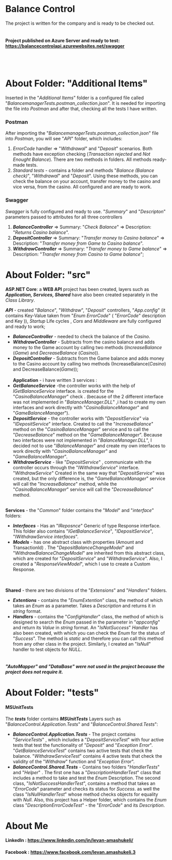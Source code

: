 ﻿# Balance Control

The project is written for the company and is ready to be checked out.
<br><br/>
#### Project published on Azure Server and ready to test: https://balancecontrolapi.azurewebsites.net/swagger
<br><br/>

# About Folder: "Additional Items"

Inserted in the "*Additional Items*" folder is a configured file called "*BalancemanagerTests.postman_collection.json*". It is needed for importing the file into *Postman* and after that, checking all the tests I have written.  
  
### Postman
 After importing the "*BalancemanagerTests.postman_collection.json*"  file into *Postman*, you will see "*API*" folder, which includes:
1. *ErrorCode* handler => "*Withdrawal*" and "*Deposit*" scenarios. Both methods have exception checking (*Transaction rejected* and *Not Enought Balance*). There are two methods in folders. All methods ready-made tests.
2. *Standard tests* - contains a folder and methods "*Balance (Balance check)*", "*Withdrawal*" and "*Deposit*". Using these methods, you can check the balance on your account, transfer money to the casino and vice versa, from the casino. All configured and are ready to work.

### Swagger
 *Swagger* is fully configured and ready to use. "*Summary*" and "*Descripton*" parameters passed to attributes for all three controllers
1. ***BalanceController*** => Summary: "*Check Balance*" => Description: "*Returns Casino balance*".
2. ***DepositController*** => Summary: "*Transfer money to Casino balance*" => Description: "*Transfer money from Game to Casino balance*".
3. ***WithdrawController*** => Summary: "*Transfer money to Game balance*" => Description: "*Transfer money from Casino to Game balance*";

# About Folder: "src"

**ASP.NET Core**: a **WEB API** project has been created, layers such as ***Application, Services, Shared*** have also been created separately in the *Class Library*.

 ***API*** - created "*Balance*", "*Withdraw*", "*Deposit*" controllers, "*App.config*" (it contains Key-Value taken from "*Enum ErrorCode*" ( "*ErrorCode*" description and Key )), *Startup* Life cycles , *Cors* and *Middleware* are fully configured and ready to work;

 - ***BalanceController*** - needed to check the balance of the *Casino*.
 - ***WithdrawController*** - Subtracts from the casino balance and adds money to the Game account by calling two methods (*IncreaseBalance* (*Game*) and *DecreaseBalance* (*Casino*)).
 - ***DepositController*** - Subtracts from the Game balance and adds money to the Casino account by calling two methods (IncreaseBalance(*Casino*) and DecreaseBalance(*Game*));
<br><br/>
 **Application** - i have written 3 services :
 - ***GetBalanceService*** -the controller works with the help of  *IGetBalanceService* interface. is created for the   "*CasinoBalanceManager*" check . (because of the 2 different interface was not implemented  in  "*BalanceManager.DLL*" ,i had to create my own interfaces and work directly with "*CasinoBalanceManager*" and  "*GameBalanceManager*").
 - ***DepositService*** - the controller works with "*DepositService*" via "*IDepositService*" interface. Created to call the "*IncreaseBalance*" method on the "*CasinoBalanceManager*" service and to call the "*DecreaseBalance*" method on the "*GameBalanceManager*". Because two interfaces were not implemented in "*BalanceManager.DLL*", I decided not to use "*IBalanceManager*" and create my own interfaces to work directly with "*CasinoBalanceManager*" and "*GameBalanceManager*".
 - ***WithdrawService*** - like "*DepositService*" , communicate with the controller occurs through the "*IWithdrawService*" interface. "*WithdrawService*" Created in the same way that "*DepositService*" was created, but the only difference is, the "*GameBalanceManager*" service will call the "*IncreaseBalance*" method, while the "*CasinoBalanceManager*" service will call the "*DecreaseBalance*" method.
<br><br/>
 
 
****Services**** - the "*Common*" folder contains the "*Model*" and "*interface*" folders:
  - ***Interfaces*** - Has an "*IReposnce<T>*" Generic of type Response interface. This folder also contains "*IGetBalanceService*", "*IDepositService*", "*IWithdrawService interfaces*".
  - ***Models*** - has one abstract class with properties (Amount
  and TransactionId) . The "*DepositBalanceChangeModel*" and "*WithdrawBalanceChangeModel*" are inherited from this abstract class, which are created for "*DepositService*" and "*WithdrawService*".
  Also, I created a "*ResponseViewModel*", which I use to create a Custom Response.

<br><br/>
****Shared**** -  there are two divisions of the "*Extensions*" and "*Handlers*" folders.

  - ***Extentions*** - contains the "*EnumExtention*" class, the method of which takes an *Enum* as a parameter. Takes a *Description* and returns it in *string* format. 
 - ***Handlers*** - contains the "*ConfigHandler*" class, the method of which is designed to search the *Enum* passed in the parameter in "*appconfig*" and return its *Value* in *string* format. An "*IsNotSuccess*" *Handler* has also been created, with which you can check the *Enum* for the status of "*Success*". The method is *static* and therefore you can call this method from any other class in the project. Similarly, I created an "*IsNull*" handler to test objects for *NULL*.
<br><br/>

##### "*AutoMapper*" and "*DataBase*"  were not used in the project because the project does not require it.


# About Folder: "tests" 

####  MSUnitTests

The ***tests*** folder contains ***MSUnitTests*** Layers such as "*BalanceControl.Application.Tests*" and "*BalanceControl.Shared.Tests*":

 - ***BalanceControl.Application.Tests*** - The project contains "*ServiceTests*" , which includes a "*DepositServiceTest*" with four active tests that test the functionality of "*Deposit*" and "*Exception Error*". "*GetBalanceServiceTest*" contains two active tests that check the balance. "*WithdrawServiceTest*" contains 4 active tests that check the validity of the "*Withdraw*" function and "*Exception Error*".
 - ***BalanceControl.Shared.Tests*** - Contains two folders "*HandlerTests*" and "*Helper*" . The first one has a "*DescriptionHandlerTest*" class that includes a method to take and test the *Enum* Description. The second class, "*IsNotSuccessHandlerTest*", contains a method that takes an "*ErrorCode*" parameter and checks its status for *Success*. as well the class "*IsNullHandlerTest*" whose method checks objects for equality with *Null*.
 Also, this project has a Helper folder, which contains the *Enum* class "*DescriptionErrorCodeTest*" - the "*ErrorCode*" and its *Description*.



# About Me
####  LinkedIn : https://www.linkedin.com/in/levan-amashukeli/

####  Facebook : https://www.facebook.com/levan.amashukeli.3
